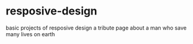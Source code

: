 # resposive-design
basic projects of resposive design
a tribute page about a man who save many lives on earth
